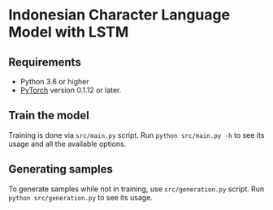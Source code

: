 # Indonesian Character Language Model with LSTM

## Requirements

- Python 3.6 or higher
- [PyTorch](http://pytorch.org/) version 0.1.12 or later.

## Train the model

Training is done via `src/main.py` script. Run `python src/main.py -h` to see its usage and all the available options.

## Generating samples

To generate samples while not in training, use `src/generation.py` script. Run `python src/generation.py` to see its usage.
